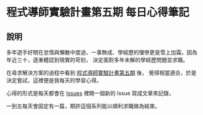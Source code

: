 # 程式導師實驗計畫第五期 每日心得筆記

## 說明

多年遊手好閒在怠惰與懶散中度過，一事無成、學經歷的悽慘更是雪上加霜，因為年近三十，逐漸體認到現實的苛刻，
決定面對多年未解的學經歷問題並求職。

在尋求解決方案的過程中看到 [程式導師實驗計畫第五期](https://github.com/Lidemy/mentor-program-5th) 後，
覺得相當適合，於是決定嘗試，這裡便是我每天的學習心得。 

心得的形式是每天都會在 [Issues](https://github.com/orehsmer45/PTTP5-daily-notes/issues) 裡開一個新的 Issue 寫成文章來記錄，

一到五每天會固定有一篇，期許這個系列能以順利求職做為結束。
